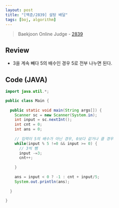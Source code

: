 ```yaml
---
layout: post
title: "[백준/2839] 설탕 배달"
tags: [boj, algorithm]
---
```

> Baekjoon Online Judge - [2839](https://www.acmicpc.net/problem/2839)

## Review
* 3을 계속 빼다 5의 배수인 경우 5로 전부 나누면 된다.

## Code (JAVA)
```java
import java.util.*;

public class Main {
  
  public static void main(String args[]) {
    Scanner sc = new Scanner(System.in);
    int input = sc.nextInt();
    int cnt = 0;
    int ans = 0;
    
    // 입력이 5의 배수가 아닌 경우, 0보다 같거나 클 경우
    while(input % 5 !=0 && input >= 0) {
      // 3씩 뺌
      input -=3;
      cnt++;
      
    }
    
    ans = input < 0 ? -1 : cnt + input/5;
    System.out.println(ans);
    
  }
  
}
```